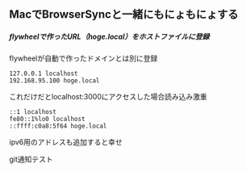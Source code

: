 ## MacでBrowserSyncと一緒にもにょもにょする
##### flywheelで作ったURL（hoge.local）をホストファイルに登録
flywheelが自動で作ったドメインとは別に登録
```
127.0.0.1 localhost
192.168.95.100 hoge.local
```
これだけだとlocalhost:3000にアクセスした場合読み込み激重
```
::1 localhost
fe80::1%lo0 localhost
::ffff:c0a8:5f64 hoge.local
```
ipv6用のアドレスも追加すると幸せ

git通知テスト

